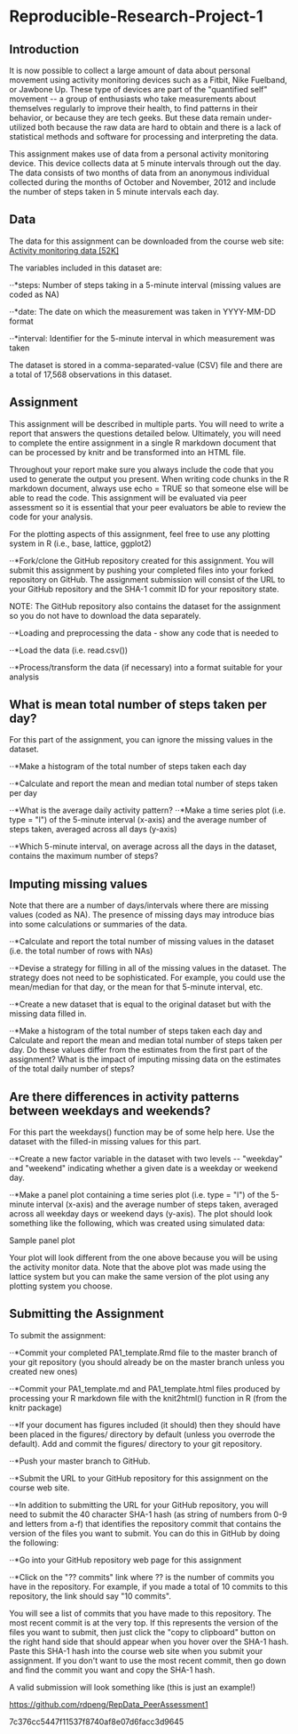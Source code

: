 # Reproducible-Research-Project-1

## Introduction

It is now possible to collect a large amount of data about personal movement using activity monitoring devices such as a Fitbit, Nike Fuelband, or Jawbone Up. These type of devices are part of the "quantified self" movement -- a group of enthusiasts who take measurements about themselves regularly to improve their health, to find patterns in their behavior, or because they are tech geeks. But these data remain under-utilized both because the raw data are hard to obtain and there is a lack of statistical methods and software for processing and interpreting the data.

This assignment makes use of data from a personal activity monitoring device. This device collects data at 5 minute intervals through out the day. The data consists of two months of data from an anonymous individual collected during the months of October and November, 2012 and include the number of steps taken in 5 minute intervals each day.

## Data

The data for this assignment can be downloaded from the course web site: [Activity monitoring data [52K]](https://d396qusza40orc.cloudfront.net/repdata%2Fdata%2Factivity.zip "Activity monitoring data [52K]")

The variables included in this dataset are:

⋅⋅*steps: Number of steps taking in a 5-minute interval (missing values are coded as NA)

⋅⋅*date: The date on which the measurement was taken in YYYY-MM-DD format

⋅⋅*interval: Identifier for the 5-minute interval in which measurement was taken

The dataset is stored in a comma-separated-value (CSV) file and there are a total of 17,568 observations in this dataset.

## Assignment

This assignment will be described in multiple parts. You will need to write a report that answers the questions detailed below. Ultimately, you will need to complete the entire assignment in a single R markdown document that can be processed by knitr and be transformed into an HTML file.

Throughout your report make sure you always include the code that you used to generate the output you present. When writing code chunks in the R markdown document, always use echo = TRUE so that someone else will be able to read the code. This assignment will be evaluated via peer assessment so it is essential that your peer evaluators be able to review the code for your analysis.

For the plotting aspects of this assignment, feel free to use any plotting system in R (i.e., base, lattice, ggplot2)

⋅⋅*Fork/clone the GitHub repository created for this assignment. You will submit this assignment by pushing your completed files into your forked repository on GitHub. The assignment submission will consist of the URL to your GitHub repository and the SHA-1 commit ID for your repository state.

NOTE: The GitHub repository also contains the dataset for the assignment so you do not have to download the data separately.

⋅⋅*Loading and preprocessing the data - show any code that is needed to

⋅⋅*Load the data (i.e. read.csv())

⋅⋅*Process/transform the data (if necessary) into a format suitable for your analysis

## What is mean total number of steps taken per day?

For this part of the assignment, you can ignore the missing values in the dataset.

⋅⋅*Make a histogram of the total number of steps taken each day

⋅⋅*Calculate and report the mean and median total number of steps taken per day

⋅⋅*What is the average daily activity pattern?
⋅⋅*Make a time series plot (i.e. type = "l") of the 5-minute interval (x-axis) and the average number of steps taken, averaged across all days (y-axis)

⋅⋅*Which 5-minute interval, on average across all the days in the dataset, contains the maximum number of steps?

## Imputing missing values

Note that there are a number of days/intervals where there are missing values (coded as NA). The presence of missing days may introduce bias into some calculations or summaries of the data.

⋅⋅*Calculate and report the total number of missing values in the dataset (i.e. the total number of rows with NAs)

⋅⋅*Devise a strategy for filling in all of the missing values in the dataset. The strategy does not need to be sophisticated. For example, you could use the mean/median for that day, or the mean for that 5-minute interval, etc.

⋅⋅*Create a new dataset that is equal to the original dataset but with the missing data filled in.

⋅⋅*Make a histogram of the total number of steps taken each day and Calculate and report the mean and median total number of steps taken per day. Do these values differ from the estimates from the first part of the assignment? What is the impact of imputing missing data on the estimates of the total daily number of steps?

## Are there differences in activity patterns between weekdays and weekends?

For this part the weekdays() function may be of some help here. Use the dataset with the filled-in missing values for this part.

⋅⋅*Create a new factor variable in the dataset with two levels -- "weekday" and "weekend" indicating whether a given date is a weekday or weekend day.

⋅⋅*Make a panel plot containing a time series plot (i.e. type = "l") of the 5-minute interval (x-axis) and the average number of steps taken, averaged across all weekday days or weekend days (y-axis). The plot should look something like the following, which was created using simulated data:

Sample panel plot

Your plot will look different from the one above because you will be using the activity monitor data. Note that the above plot was made using the lattice system but you can make the same version of the plot using any plotting system you choose.

## Submitting the Assignment

To submit the assignment:

⋅⋅*Commit your completed PA1_template.Rmd file to the master branch of your git repository (you should already be on the master branch unless you created new ones)

⋅⋅*Commit your PA1_template.md and PA1_template.html files produced by processing your R markdown file with the knit2html() function in R (from the knitr package)

⋅⋅*If your document has figures included (it should) then they should have been placed in the figures/ directory by default (unless you overrode the default). Add and commit the figures/ directory to your git repository.

⋅⋅*Push your master branch to GitHub.

⋅⋅*Submit the URL to your GitHub repository for this assignment on the course web site.

⋅⋅*In addition to submitting the URL for your GitHub repository, you will need to submit the 40 character SHA-1 hash (as string of numbers from 0-9 and letters from a-f) that identifies the repository commit that contains the version of the files you want to submit. You can do this in GitHub by doing the following:

⋅⋅*Go into your GitHub repository web page for this assignment

⋅⋅*Click on the "?? commits" link where ?? is the number of commits you have in the repository. For example, if you made a total of 10 commits to this repository, the link should say "10 commits".

You will see a list of commits that you have made to this repository. The most recent commit is at the very top. If this represents the version of the files you want to submit, then just click the "copy to clipboard" button on the right hand side that should appear when you hover over the SHA-1 hash. Paste this SHA-1 hash into the course web site when you submit your assignment. If you don't want to use the most recent commit, then go down and find the commit you want and copy the SHA-1 hash.

A valid submission will look something like (this is just an example!)

https://github.com/rdpeng/RepData_PeerAssessment1

7c376cc5447f11537f8740af8e07d6facc3d9645
